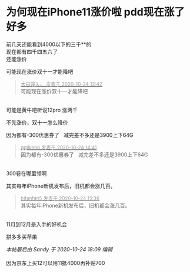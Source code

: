 # 为何现在iPhone11涨价啦 pdd现在涨了好多


前几天还能看到4000以下的三千**的<br />
现在都有四千四五六了<br />
还能涨价

<img src="static/image/smiley/yct/006.gif" smilieid="32" border="0" alt="" />可能现在涨价双十一才能降吧

<div class="quote"><blockquote><font size="2"><a href="https://www.hostloc.com/forum.php?mod=redirect&amp;goto=findpost&amp;pid=9345309&amp;ptid=757937" target="_blank"><font color="#999999">大白馒头。 发表于 2020-10-24 12:42</font></a></font><br />
可能现在涨价双十一才能降吧</blockquote></div><br />
可能是黄牛吧听说12pro 涨两千

不先涨价，双十一怎么降价

因为都有-300优惠券了&nbsp; &nbsp;减完差不多还是3900上下64G 

<div class="quote"><blockquote><font size="2"><a href="https://www.hostloc.com/forum.php?mod=redirect&amp;goto=findpost&amp;pid=9345892&amp;ptid=757937" target="_blank"><font color="#999999">qqlikeho 发表于 2020-10-24 14:41</font></a></font><br />
因为都有-300优惠券了&nbsp; &nbsp;减完差不多还是3900上下64G</blockquote></div><br />
300卷在哪里领啊

其实每年iPhone新机发布后，旧机都会涨几百。

<div class="quote"><blockquote><font size="2"><a href="https://www.hostloc.com/forum.php?mod=redirect&amp;goto=findpost&amp;pid=9346147&amp;ptid=757937" target="_blank"><font color="#999999">bitanfan5 发表于 2020-10-24 15:36</font></a></font><br />
其实每年iPhone新机发布后，旧机都会涨几百。</blockquote></div><br />
11月到12月是入手的好机会

拼多多买苹果<img src="static/image/smiley/default/funk.gif" smilieid="29" border="0" alt="" />

<i class="pstatus"> 本帖最后由 Sandy 于 2020-10-24 18:09 编辑 </i><br />
<br />
因为京东上买12可以用11抵4000再补贴700
